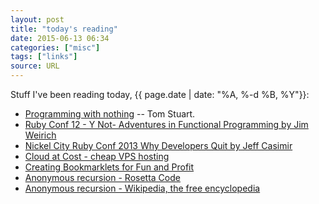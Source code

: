 ```yaml
---
layout: post
title: "today's reading"
date: 2015-06-13 06:34
categories: ["misc"]
tags: ["links"]
source: URL
---
```

Stuff I've been reading today, {{ page.date | date: "%A, %-d %B, %Y"}}:


* [Programming with nothing](http://codon.com/programming-with-nothing) -- Tom Stuart.
* [Ruby Conf 12 - Y Not- Adventures in Functional Programming by Jim Weirich](https://www.youtube.com/watch?v=FITJMJjASUs)
* [Nickel City Ruby Conf 2013 Why Developers Quit by Jeff Casimir](https://www.youtube.com/watch?v=JgEgtKKAabg)
* [Cloud at Cost - cheap VPS hosting](http://cloudatcost.com/)
* [Creating Bookmarklets for Fun and Profit](http://blog.teamtreehouse.com/creating-bookmarklets-for-fun-and-profit)
* [Anonymous recursion - Rosetta Code](http://rosettacode.org/wiki/Anonymous_recursion#Ruby)
* [Anonymous recursion - Wikipedia, the free encyclopedia](https://en.wikipedia.org/wiki/Anonymous_recursion)
